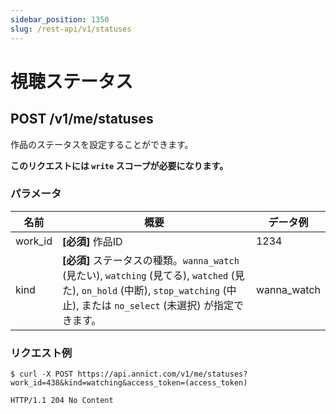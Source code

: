 ```yaml
---
sidebar_position: 1350
slug: /rest-api/v1/statuses
---
```


# 視聴ステータス

## POST /v1/me/statuses

作品のステータスを設定することができます。

**このリクエストには `write` スコープが必要になります。**

### パラメータ

| 名前 | 概要 | データ例 |
| --- | --- | --- |
| work_id | **[必須]** 作品ID | 1234 |
| kind | **[必須]** ステータスの種類。`wanna_watch` (見たい), `watching` (見てる), `watched` (見た), `on_hold` (中断), `stop_watching` (中止), または `no_select` (未選択) が指定できます。 | wanna_watch |

### リクエスト例

```
$ curl -X POST https://api.annict.com/v1/me/statuses?work_id=438&kind=watching&access_token=(access_token)
```

```
HTTP/1.1 204 No Content
```
